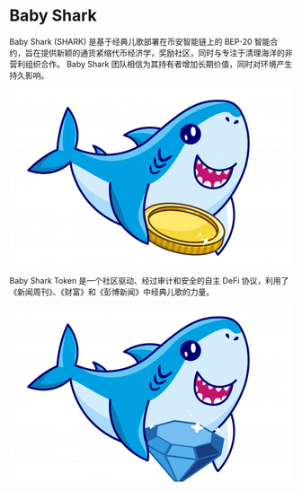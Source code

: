 # Baby Shark

<p>Baby Shark (SHARK) 是基于经典儿歌部署在币安智能链上的 BEP-20 智能合约，旨在提供新颖的通货紧缩代币经济学，奖励社区，同时与专注于清理海洋的非营利组织合作。 Baby Shark 团队相信为其持有者增加长期价值，同时对环境产生持久影响。</p>

![dsad](dsad.png)

Baby Shark Token 是一个社区驱动、经过审计和安全的自主 DeFi 协议，利用了《新闻周刊》、《财富》和《彭博新闻》中经典儿歌的力量。



![uio](uio.png)


